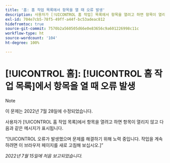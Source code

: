 ```yaml
---
title: '홈: 홈 작업 목록에서 항목을 열 때 오류 발생'
description: 사용자가 [!UICONTROL 홈 작업] 목록에서 항목을 열려고 하면 항목이 열리지 않고 오류 메시지가 표시됩니다.
exl-id: 704e7cb5-78f5-49ff-a44f-bc53adeac812
hidefromtoc: true
source-git-commit: 7570b2a560505d66e0e83656c9a601226998c11c
workflow-type: ht
source-wordcount: '104'
ht-degree: 100%

---
```


# [!UICONTROL 홈]: [!UICONTROL 홈 작업 목록]에서 항목을 열 때 오류 발생

>[!NOTE]
>
>이 문제는 2022년 7월 28일에 수정되었습니다.

사용자가 [!UICONTROL 홈 작업 목록]에서 항목을 열려고 하면 항목이 열리지 않고 다음과 같은 메시지가 표시됩니다.

“[!UICONTROL 오류가 발생했으며 문제를 해결하기 위해 노력 중입니다. 작업을 계속하려면 이 브라우저 페이지를 새로 고침해 보십시오.]”

_2022년 7월 15일에 처음 보고되었습니다._
